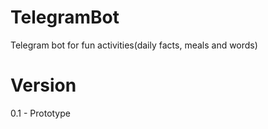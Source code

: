 # TelegramBot
Telegram bot for fun activities(daily facts, meals and words)

# Version
0.1 - Prototype
